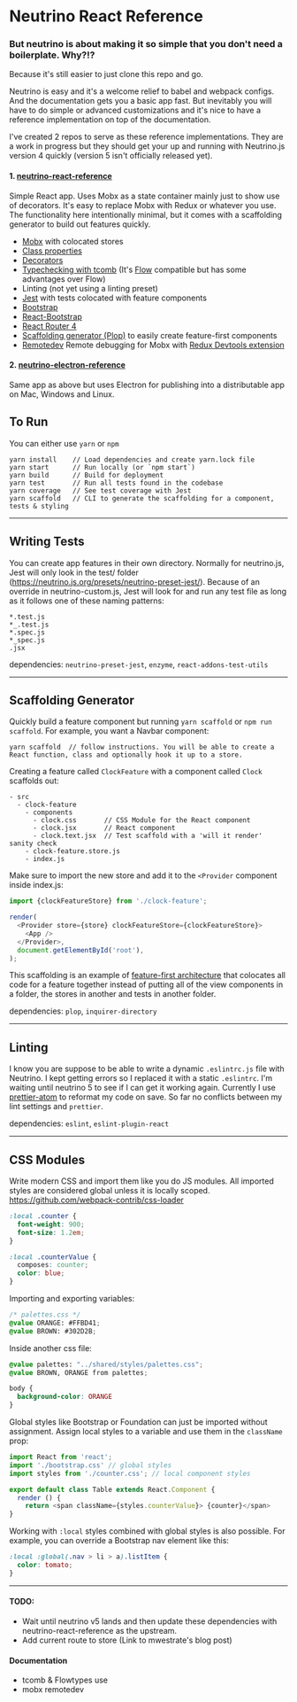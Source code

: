 # Neutrino React Reference

### But neutrino is about making it so simple that you don't need a boilerplate. Why?!?
Because it's still easier to just clone this repo and go.

Neutrino is easy and it's a welcome relief to babel and webpack configs. And the documentation gets you a basic app fast. But inevitably you will have to do simple or advanced customizations and it's nice to have a reference implementation on top of the documentation.

I've created 2 repos to serve as these reference implementations. They are a work in progress but they should get your up and running with Neutrino.js version 4 quickly (version 5 isn't officially released yet).

#### 1. [neutrino-react-reference](https://github.com/jefffriesen/neutrino-react-reference)
Simple React app. Uses Mobx as a state container mainly just to show use of decorators. It's easy to replace Mobx with Redux or whatever you use. The functionality here
intentionally minimal, but it comes with a scaffolding generator to build out
features quickly.
  * [Mobx](https://mobx.js.org) with colocated stores
  * [Class properties](https://github.com/jefffriesen/neutrino-preset-class-properties)
  * [Decorators](https://github.com/jefffriesen/neutrino-preset-decorators)
  * [Typechecking with tcomb](https://github.com/gcanti/babel-plugin-tcomb) (It's [Flow](https://flowtype.org) compatible but has some advantages over Flow)
  * Linting (not yet using a linting preset)
  * [Jest](https://facebook.github.io/jest/) with tests colocated with feature components
  * [Bootstrap](http://getbootstrap.com)
  * [React-Bootstrap](https://react-bootstrap.github.io)
  * [React Router 4](https://reacttraining.com/react-router/web/guides/quick-start)
  * [Scaffolding generator (Plop)](https://plopjs.com) to easily create feature-first components
  * [Remotedev](https://github.com/zalmoxisus/mobx-remotedev) Remote debugging for Mobx with [Redux Devtools extension](https://github.com/zalmoxisus/redux-devtools-extension)

#### 2. [neutrino-electron-reference](https://github.com/jefffriesen/neutrino-electron-reference)
Same app as above but uses Electron for publishing into a distributable app on Mac, Windows and Linux.


## To Run
You can either use `yarn` or `npm`
```
yarn install    // Load dependencies and create yarn.lock file
yarn start      // Run locally (or `npm start`)
yarn build      // Build for deployment
yarn test       // Run all tests found in the codebase
yarn coverage   // See test coverage with Jest
yarn scaffold   // CLI to generate the scaffolding for a component, tests & styling
```
--------------------------------------------------------------------------------

## Writing Tests
You can create app features in their own directory. Normally for neutrino.js, Jest will only look in the test/ folder (https://neutrino.js.org/presets/neutrino-preset-jest/). Because of an override in neutrino-custom.js, Jest will look for and run any test file as long as it follows one of these naming patterns:
```
*.test.js
*_.test.js
*.spec.js
*_spec.js
.jsx
```

dependencies: `neutrino-preset-jest`, `enzyme`, `react-addons-test-utils`

--------------------------------------------------------------------------------

## Scaffolding Generator
Quickly build a feature component but running `yarn scaffold` or `npm run scaffold`. For example, you want a Navbar component:
```
yarn scaffold  // follow instructions. You will be able to create a React function, class and optionally hook it up to a store.
```
Creating a feature called `ClockFeature` with a component called `Clock` scaffolds out:
```
- src
  - clock-feature
    - components
      - clock.css       // CSS Module for the React component
      - clock.jsx       // React component
      - clock.text.jsx  // Test scaffold with a 'will it render' sanity check
    - clock-feature.store.js
    - index.js
```

Make sure to import the new store and add it to the `<Provider` component inside index.js:

```js
import {clockFeatureStore} from './clock-feature';

render(
  <Provider store={store} clockFeatureStore={clockFeatureStore}>
    <App />
  </Provider>,
  document.getElementById('root'),
);
```
This scaffolding is an example of [feature-first architecture](https://medium.com/front-end-hacking/the-secret-to-organization-in-functional-programming-913484e85fc9#.4zpdahe2f) that colocates all code for a feature together instead of putting all of the view components in a folder, the stores in another and tests in another folder.

dependencies: `plop`, `inquirer-directory`

--------------------------------------------------------------------------------

## Linting
I know you are suppose to be able to write a dynamic `.eslintrc.js` file with Neutrino. I kept getting errors so I replaced it with a static `.eslintrc`. I'm waiting until neutrino 5 to see if I can get it working again. Currently I use [prettier-atom](https://atom.io/packages/prettier-atom) to reformat my code on save. So far no conflicts between my lint settings and `prettier`.

dependencies: `eslint`, `eslint-plugin-react`

--------------------------------------------------------------------------------

## CSS Modules
Write modern CSS and import them like you do JS modules. All imported styles are considered global unless it is locally scoped.
https://github.com/webpack-contrib/css-loader

```css
:local .counter {
  font-weight: 900;
  font-size: 1.2em;
}

:local .counterValue {
  composes: counter;
  color: blue;
}
```

Importing and exporting variables:
```css
/* palettes.css */
@value ORANGE: #FFBD41;
@value BROWN: #302D2B;
```

Inside another css file:
```css
@value palettes: "../shared/styles/palettes.css";
@value BROWN, ORANGE from palettes;

body {
  background-color: ORANGE
}
```

Global styles like Bootstrap or Foundation can just be imported without assignment. Assign local styles to a variable and use them in the `className` prop:
```js
import React from 'react';
import './bootstrap.css' // global styles
import styles from './counter.css'; // local component styles

export default class Table extends React.Component {
  render () {
    return <span className={styles.counterValue}> {counter}</span>
}
```

Working with `:local` styles combined with global styles is also possible. For example, you can override a Bootstrap nav element like this:
```css
:local :global(.nav > li > a).listItem {
  color: tomato;
}
```


--------------------------------------------------------------------------------

#### TODO:
* Wait until neutrino v5 lands and then update these dependencies with neutrino-react-reference as the upstream.
* Add current route to store (Link to mwestrate's blog post)

#### Documentation
* tcomb & Flowtypes use
* mobx remotedev
